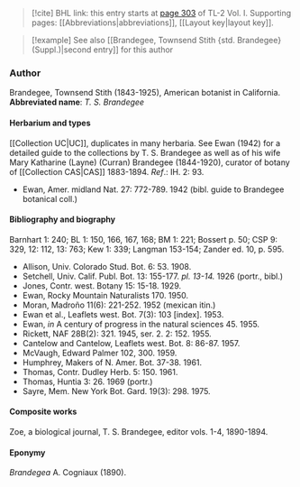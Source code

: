 > [!cite] BHL link: this entry starts at [page 303](https://www.biodiversitylibrary.org/page/33120434) of TL-2 Vol. I.
> Supporting pages: [[Abbreviations|abbreviations]], [[Layout key|layout key]].

> [!example] See also [[Brandegee, Townsend Stith {std. Brandegee} (Suppl.)|second entry]] for this author

### Author

Brandegee, Townsend Stith (1843-1925), American botanist in California. 
**Abbreviated name**: *T. S. Brandegee*

#### Herbarium and types

[[Collection UC|UC]], duplicates in many herbaria. See Ewan (1942) for a detailed guide to the collections by T. S. Brandegee as well as of his wife Mary Katharine (Layne) (Curran) Brandegee (1844-1920), curator of botany of [[Collection CAS|CAS]] 1883-1894.
*Ref*.: IH. 2: 93.
- Ewan, Amer. midland Nat. 27: 772-789. 1942 (bibl. guide to Brandegee botanical coll.)

#### Bibliography and biography

Barnhart 1: 240; BL 1: 150, 166, 167, 168; BM 1: 221; Bossert p. 50; CSP 9: 329, 12: 112, 13: 763; Kew 1: 339; Langman 153-154; Zander ed. 10, p. 595.
- Allison, Univ. Colorado Stud. Bot. 6: 53. 1908.
- Setchell, Univ. Calif. Publ. Bot. 13: 155-177. *pl. 13-14.* 1926 (portr., bibl.)
- Jones, Contr. west. Botany 15: 15-18. 1929.
- Ewan, Rocky Mountain Naturalists 170. 1950.
- Moran, Madroño 11(6): 221-252. 1952 (mexican itin.)
- Ewan et al., Leaflets west. Bot. 7(3): 103 \[index\]. 1953.
- Ewan, *in* A century of progress in the natural sciences 45. 1955.
- Rickett, NAF 28B(2): 321. 1945, ser. 2. 2: 152. 1955.
- Cantelow and Cantelow, Leaflets west. Bot. 8: 86-87. 1957.
- McVaugh, Edward Palmer 102, 300. 1959.
- Humphrey, Makers of N. Amer. Bot. 37-38. 1961.
- Thomas, Contr. Dudley Herb. 5: 150. 1961.
- Thomas, Huntia 3: 26. 1969 (portr.)
- Sayre, Mem. New York Bot. Gard. 19(3): 298. 1975.

#### Composite works

Zoe, a biological journal, T. S. Brandegee, editor vols. 1-4, 1890-1894.

#### Eponymy

*Brandegea* A. Cogniaux (1890).

